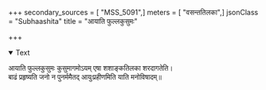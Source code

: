 +++
secondary_sources = [ "MSS_5091",]
meters = [ "वसन्ततिलका",]
jsonClass = "Subhaashita"
title = "आयाति फुल्लकुसुमः"

+++

<details open><summary>Text</summary>

आयाति फुल्लकुसुमः कुसुमागमोऽयम् एषा शशाङ्कतिलका शरदागतेति।  
बाढं प्रहृष्यति जनो न पुनर्ममैतद् आयुःप्रहीणमिति याति मनोविषादम्॥
</details>

